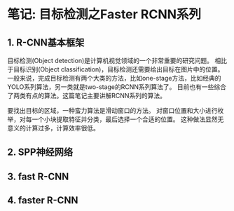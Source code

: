 # 笔记: 目标检测之Faster RCNN系列

## 1. R-CNN基本框架

目标检测(Object detection)是计算机视觉领域的一个非常重要的研究问题。
相比于目标识别(Object classification)，目标检测还需要给出目标在图片中的位置。
一般来说，完成目标检测有两个大类的方法，比如one-stage方法，比如经典的YOLO系列算法，另一类就是two-stage的RCNN系列算法了。
目前也有一些综合了两类有点的算法。这篇笔记主要讲解RCNN系列的算法。

要找出目标的区域，一种蛮力算法是滑动窗口的方法。
对窗口位置和大小进行枚举，对每一个小块提取特征并分类，最后选择一个合适的位置。
这种做法显然无意义的计算过多，计算效率很低。



## 2. SPP神经网络


## 3. fast R-CNN


## 4. faster R-CNN
